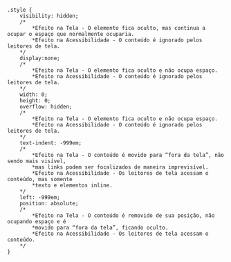 <Code language='css'>
.style {
    visibility: hidden;
    /*
        *Efeito na Tela - O elemento fica oculto, mas continua a ocupar o espaço que normalmente ocuparia.
        *Efeito na Acessibilidade - O conteúdo é ignorado pelos leitores de tela.
    */
    display:none;
    /*
        *Efeito na Tela - O elemento fica oculto e não ocupa espaço.
        *Efeito na Acessibilidade - O conteúdo é ignorado pelos leitores de tela.
    */
    width: 0;
    height: 0;
    overflow: hidden;
    /*
        *Efeito na Tela - O elemento fica oculto e não ocupa espaço.
        *Efeito na Acessibilidade - O conteúdo é ignorado pelos leitores de tela.
    */
    text-indent: -999em;
    /*
        *Efeito na Tela - O conteúdo é movido para “fora da tela”, não sendo mais visível,
        *mas links podem ser focalizados de maneira imprevisível.
        *Efeito na Acessibilidade - Os leitores de tela acessam o conteúdo, mas somente
        *texto e elementos inline.
    */
    left: -999em;
    position: absolute;
    /*
        *Efeito na Tela - O conteúdo é removido de sua posição, não ocupando espaço e é
        *movido para “fora da tela”, ficando oculto.
        *Efeito na Acessibilidade - Os leitores de tela acessam o conteúdo.
    */
}  
</Code>